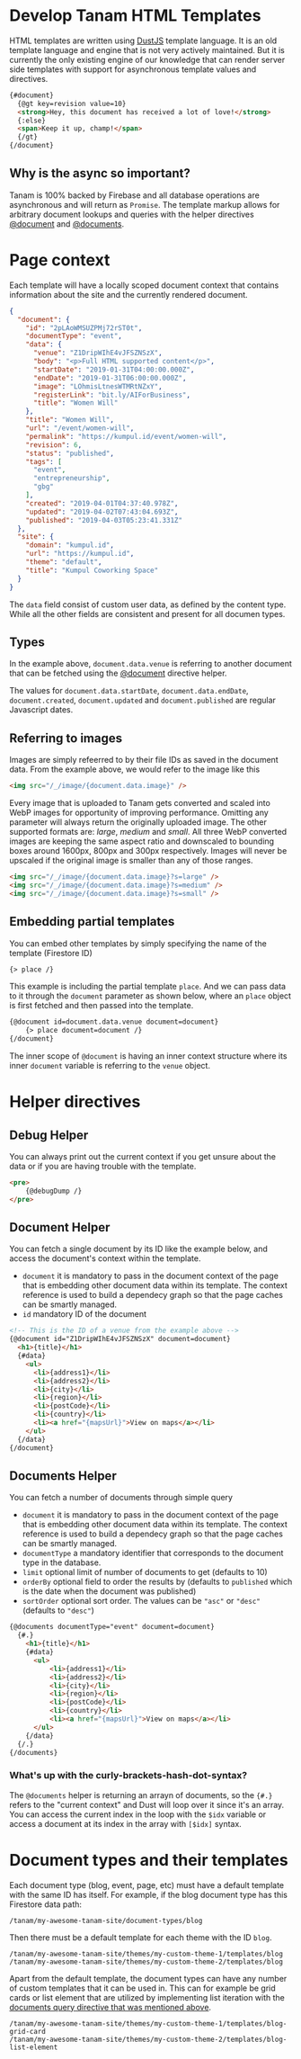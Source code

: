 # Develop Tanam HTML Templates
HTML templates are written using [DustJS](http://www.dustjs.com/) template language.
It is an old template language and engine that is not very actively maintained.
But it is currently the only existing engine of our knowledge that can render server
side templates with support for asynchronous template values and directives.


```html
{#document}
  {@gt key=revision value=10}
  <strong>Hey, this document has received a lot of love!</strong>
  {:else}
  <span>Keep it up, champ!</span>
  {/gt}
{/document}
```

## Why is the async so important?
Tanam is 100% backed by Firebase and all database operations are asynchronous and will
return as `Promise`. The template markup allows for arbitrary document lookups and queries
with the helper directives [@document](#document-helper) and [@documents](#documents-helper).


# Page context
Each template will have a locally scoped document context that contains information
about the site and the currently rendered document.

```json
{
  "document": {
    "id": "2pLAoWMSUZPMj72rST0t",
    "documentType": "event",
    "data": {
      "venue": "Z1DripWIhE4vJFSZNSzX",
      "body": "<p>Full HTML supported content</p>",
      "startDate": "2019-01-31T04:00:00.000Z",
      "endDate": "2019-01-31T06:00:00.000Z",
      "image": "LOhmisLtnesWTMRtNZxY",
      "registerLink": "bit.ly/AIForBusiness",
      "title": "Women Will"
    },
    "title": "Women Will",
    "url": "/event/women-will",
    "permalink": "https://kumpul.id/event/women-will",
    "revision": 6,
    "status": "published",
    "tags": [
      "event",
      "entrepreneurship",
      "gbg"
    ],
    "created": "2019-04-01T04:37:40.978Z",
    "updated": "2019-04-02T07:43:04.693Z",
    "published": "2019-04-03T05:23:41.331Z"
  },
  "site": {
    "domain": "kumpul.id",
    "url": "https://kumpul.id",
    "theme": "default",
    "title": "Kumpul Coworking Space"
  }
}
```

The `data` field consist of custom user data, as defined by the content type. While all the other
fields are consistent and present for all documen types.

## Types
In the example above, `document.data.venue` is referring to another document that can be fetched
using the [@document](#document-helper) directive helper.

The values for `document.data.startDate`, `document.data.endDate`, `document.created`, `document.updated` and `document.published` are regular Javascript dates.

## Referring to images
Images are simply refeerred to by their file IDs as saved in the document data. From the example
above, we would refer to the image like this

```html
<img src="/_/image/{document.data.image}" />
```

Every image that is uploaded to Tanam gets converted and scaled into WebP images for opportunity
of improving performance. Omitting any parameter will always return the originally uploaded image.
The other supported formats are: *large*, *medium* and *small*. All three WebP converted images
are keeping the same aspect ratio and downscaled to bounding boxes around 1600px, 800px and 300px
respectively. Images will never be upscaled if the original image is smaller than any of those
ranges.

```html
<img src="/_/image/{document.data.image}?s=large" />
<img src="/_/image/{document.data.image}?s=medium" />
<img src="/_/image/{document.data.image}?s=small" />
```

## Embedding partial templates
You can embed other templates by simply specifying the name of the template (Firestore ID)

```html
{> place /}
```

This example is including the partial template `place`. And we can pass data to it through
the `document` parameter as shown below, where an `place` object is first fetched and then
passed into the template.

```html
{@document id=document.data.venue document=document}
    {> place document=document /}
{/document}
```

The inner scope of `@document` is having an inner context structure where its inner `document`
variable is referring to the `venue` object.

# Helper directives

## Debug Helper
You can always print out the current context if you get unsure about the data or if
you are having trouble with the template.

```html
<pre>
    {@debugDump /}
</pre>
```

## Document Helper
You can fetch a single document by its ID like the example below, and access the document's context within the template.

 - `document` it is mandatory to pass in the document context of the page that is embedding other document
  data within its template. The context reference is used to build a dependecy graph so that the page caches
  can be smartly managed.
 - `id` mandatory ID of the document

```html
<!-- This is the ID of a venue from the example above -->
{@document id="Z1DripWIhE4vJFSZNSzX" document=document}
  <h1>{title}</h1>
  {#data}
    <ul>
      <li>{address1}</li>
      <li>{address2}</li>
      <li>{city}</li>
      <li>{region}</li>
      <li>{postCode}</li>
      <li>{country}</li>
      <li><a href="{mapsUrl}">View on maps</a></li>
    </ul>
  {/data}
{/document}
```


## Documents Helper
You can fetch a number of documents through simple query

 - `document` it is mandatory to pass in the document context of the page that is embedding other document
  data within its template. The context reference is used to build a dependecy graph so that the page caches
  can be smartly managed.
 - `documentType` a mandatory identifier that corresponds to the document type in the database.
 - `limit` optional limit of number of documents to get (defaults to 10)
 - `orderBy` optional field to order the results by (defaults to `published` which is the date when the document was published)
 - `sortOrder` optional sort order. The values can be `"asc"` or `"desc"` (defaults to `"desc"`)

```html
{@documents documentType="event" document=document}
  {#.}
    <h1>{title}</h1>
    {#data}
      <ul>
          <li>{address1}</li>
          <li>{address2}</li>
          <li>{city}</li>
          <li>{region}</li>
          <li>{postCode}</li>
          <li>{country}</li>
          <li><a href="{mapsUrl}">View on maps</a></li>
      </ul>
    {/data}
  {/.}
{/documents}
```

### What's up with the curly-brackets-hash-dot-syntax?
The `@documents` helper is returning an arrayn of documents, so the `{#.}` refers to the "current context"
and Dust will loop over it since it's an array. You can access the current index in the loop with the
`$idx` variable or access a document at its index in the array with `[$idx]` syntax.

# Document types and their templates
Each document type (blog, event, page, etc) must have a default template with the same ID has itself. For example, if the blog document type has this Firestore data path:

```
/tanam/my-awesome-tanam-site/document-types/blog
```

Then there must be a default template for each theme with the ID `blog`.

```
/tanam/my-awesome-tanam-site/themes/my-custom-theme-1/templates/blog
/tanam/my-awesome-tanam-site/themes/my-custom-theme-2/templates/blog
```

Apart from the default template, the document types can have any number of custom templates that it can be used in. This can for example be grid cards or list element that are utilized by implementing
list iteration with the [documents query directive that was mentioned above](#documents-query).

```
/tanam/my-awesome-tanam-site/themes/my-custom-theme-1/templates/blog-grid-card
/tanam/my-awesome-tanam-site/themes/my-custom-theme-2/templates/blog-list-element
```
